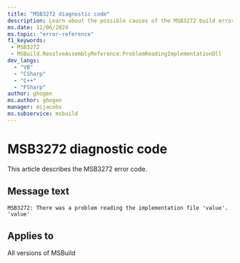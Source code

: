 ```yaml
---
title: "MSB3272 diagnostic code"
description: Learn about the possible causes of the MSB3272 build error, and get troubleshooting tips.
ms.date: 12/06/2024
ms.topic: "error-reference"
f1_keywords:
 - MSB3272
 - MSBuild.ResolveAssemblyReference.ProblemReadingImplementationDll
dev_langs:
  - "VB"
  - "CSharp"
  - "C++"
  - "FSharp"
author: ghogen
ms.author: ghogen
manager: mijacobs
ms.subservice: msbuild
---
```


# MSB3272 diagnostic code

<!-- :::ErrorDefinitionDescription::: -->
<!-- :::editable-content name="introDescription"::: -->
This article describes the MSB3272 error code.
<!-- :::editable-content-end::: -->

## Message text

`MSB3272: There was a problem reading the implementation file 'value'. 'value'`

<!-- :::editable-content name="postOutputDescription"::: -->
<!--
{StrBegin="MSB3272: "}
-->
<!-- :::editable-content-end::: -->
<!-- :::ErrorDefinitionDescription-end::: -->

## Applies to

All versions of MSBuild
